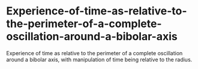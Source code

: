 # Experience-of-time-as-relative-to-the-perimeter-of-a-complete-oscillation-around-a-bibolar-axis
Experience of time as relative to the perimeter of a complete oscillation around a bibolar axis, with manipulation of time being relative to the radius.

